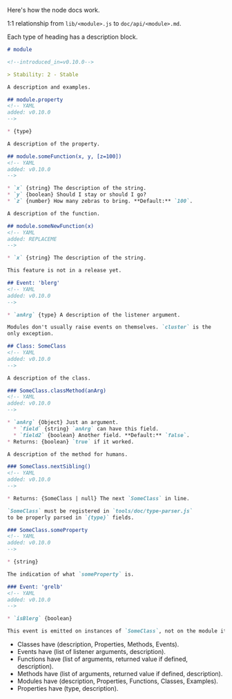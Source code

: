 Here's how the node docs work.

1:1 relationship from `lib/<module>.js` to `doc/api/<module>.md`.

Each type of heading has a description block.

```markdown
# module

<!--introduced_in=v0.10.0-->

> Stability: 2 - Stable

A description and examples.

## module.property
<!-- YAML
added: v0.10.0
-->

* {type}

A description of the property.

## module.someFunction(x, y, [z=100])
<!-- YAML
added: v0.10.0
-->

* `x` {string} The description of the string.
* `y` {boolean} Should I stay or should I go?
* `z` {number} How many zebras to bring. **Default:** `100`.

A description of the function.

## module.someNewFunction(x)
<!-- YAML
added: REPLACEME
-->

* `x` {string} The description of the string.

This feature is not in a release yet.

## Event: 'blerg'
<!-- YAML
added: v0.10.0
-->

* `anArg` {type} A description of the listener argument.

Modules don't usually raise events on themselves. `cluster` is the
only exception.

## Class: SomeClass
<!-- YAML
added: v0.10.0
-->

A description of the class.

### SomeClass.classMethod(anArg)
<!-- YAML
added: v0.10.0
-->

* `anArg` {Object} Just an argument.
  * `field` {string} `anArg` can have this field.
  * `field2` {boolean} Another field. **Default:** `false`.
* Returns: {boolean} `true` if it worked.

A description of the method for humans.

### SomeClass.nextSibling()
<!-- YAML
added: v0.10.0
-->

* Returns: {SomeClass | null} The next `SomeClass` in line.

`SomeClass` must be registered in `tools/doc/type-parser.js`
to be properly parsed in `{type}` fields.

### SomeClass.someProperty
<!-- YAML
added: v0.10.0
-->

* {string}

The indication of what `someProperty` is.

### Event: 'grelb'
<!-- YAML
added: v0.10.0
-->

* `isBlerg` {boolean}

This event is emitted on instances of `SomeClass`, not on the module itself.
```

* Classes have (description, Properties, Methods, Events).
* Events have (list of listener arguments, description).
* Functions have (list of arguments, returned value if defined, description).
* Methods have (list of arguments, returned value if defined, description).
* Modules have (description, Properties, Functions, Classes, Examples).
* Properties have (type, description).
